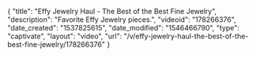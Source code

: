 {
    "title": "Effy Jewelry Haul - The Best of the Best Fine Jewelry",
    "description": "Favorite Effy Jewelry pieces.",
    "videoid": "178266376",
    "date_created": "1537825615",
    "date_modified": "1546466790",
    "type": "captivate",
    "layout": "video",
    "url": "\/v\/effy-jewelry-haul-the-best-of-the-best-fine-jewelry\/178266376"
}